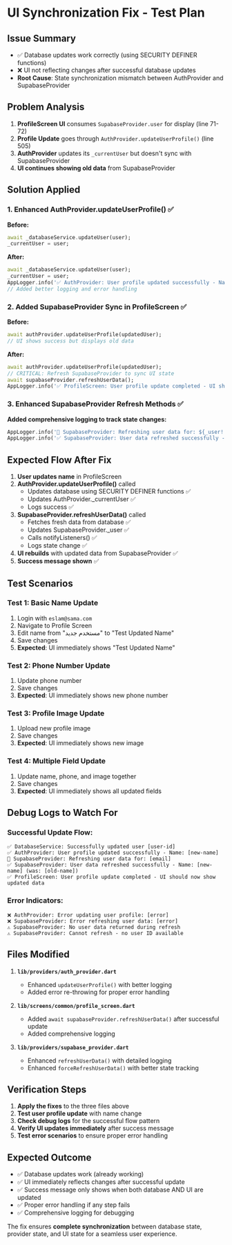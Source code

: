 # UI Synchronization Fix - Test Plan

## Issue Summary
- ✅ Database updates work correctly (using SECURITY DEFINER functions)
- ❌ UI not reflecting changes after successful database updates
- **Root Cause**: State synchronization mismatch between AuthProvider and SupabaseProvider

## Problem Analysis
1. **ProfileScreen UI** consumes `SupabaseProvider.user` for display (line 71-72)
2. **Profile Update** goes through `AuthProvider.updateUserProfile()` (line 505)
3. **AuthProvider** updates its `_currentUser` but doesn't sync with SupabaseProvider
4. **UI continues showing old data** from SupabaseProvider

## Solution Applied

### 1. Enhanced AuthProvider.updateUserProfile() ✅
**Before:**
```dart
await _databaseService.updateUser(user);
_currentUser = user;
```

**After:**
```dart
await _databaseService.updateUser(user);
_currentUser = user;
AppLogger.info('✅ AuthProvider: User profile updated successfully - Name: ${user.name}');
// Added better logging and error handling
```

### 2. Added SupabaseProvider Sync in ProfileScreen ✅
**Before:**
```dart
await authProvider.updateUserProfile(updatedUser);
// UI shows success but displays old data
```

**After:**
```dart
await authProvider.updateUserProfile(updatedUser);
// CRITICAL: Refresh SupabaseProvider to sync UI state
await supabaseProvider.refreshUserData();
AppLogger.info('✅ ProfileScreen: User profile update completed - UI should now show updated data');
```

### 3. Enhanced SupabaseProvider Refresh Methods ✅
**Added comprehensive logging to track state changes:**
```dart
AppLogger.info('🔄 SupabaseProvider: Refreshing user data for: ${_user!.email}');
AppLogger.info('✅ SupabaseProvider: User data refreshed successfully - Name: ${_user!.name} (was: $oldName)');
```

## Expected Flow After Fix

1. **User updates name** in ProfileScreen
2. **AuthProvider.updateUserProfile()** called
   - Updates database using SECURITY DEFINER functions ✅
   - Updates AuthProvider._currentUser ✅
   - Logs success ✅
3. **SupabaseProvider.refreshUserData()** called
   - Fetches fresh data from database ✅
   - Updates SupabaseProvider._user ✅
   - Calls notifyListeners() ✅
   - Logs state change ✅
4. **UI rebuilds** with updated data from SupabaseProvider ✅
5. **Success message shown** ✅

## Test Scenarios

### Test 1: Basic Name Update
1. Login with `eslam@sama.com`
2. Navigate to Profile Screen
3. Edit name from "مستخدم جديد" to "Test Updated Name"
4. Save changes
5. **Expected**: UI immediately shows "Test Updated Name"

### Test 2: Phone Number Update
1. Update phone number
2. Save changes
3. **Expected**: UI immediately shows new phone number

### Test 3: Profile Image Update
1. Upload new profile image
2. Save changes
3. **Expected**: UI immediately shows new image

### Test 4: Multiple Field Update
1. Update name, phone, and image together
2. Save changes
3. **Expected**: UI immediately shows all updated fields

## Debug Logs to Watch For

### Successful Update Flow:
```
✅ DatabaseService: Successfully updated user [user-id]
✅ AuthProvider: User profile updated successfully - Name: [new-name]
🔄 SupabaseProvider: Refreshing user data for: [email]
✅ SupabaseProvider: User data refreshed successfully - Name: [new-name] (was: [old-name])
✅ ProfileScreen: User profile update completed - UI should now show updated data
```

### Error Indicators:
```
❌ AuthProvider: Error updating user profile: [error]
❌ SupabaseProvider: Error refreshing user data: [error]
⚠️ SupabaseProvider: No user data returned during refresh
⚠️ SupabaseProvider: Cannot refresh - no user ID available
```

## Files Modified

1. **`lib/providers/auth_provider.dart`**
   - Enhanced `updateUserProfile()` with better logging
   - Added error re-throwing for proper error handling

2. **`lib/screens/common/profile_screen.dart`**
   - Added `await supabaseProvider.refreshUserData()` after successful update
   - Added comprehensive logging

3. **`lib/providers/supabase_provider.dart`**
   - Enhanced `refreshUserData()` with detailed logging
   - Enhanced `forceRefreshUserData()` with better state tracking

## Verification Steps

1. **Apply the fixes** to the three files above
2. **Test user profile update** with name change
3. **Check debug logs** for the successful flow pattern
4. **Verify UI updates immediately** after success message
5. **Test error scenarios** to ensure proper error handling

## Expected Outcome

- ✅ Database updates work (already working)
- ✅ UI immediately reflects changes after successful update
- ✅ Success message only shows when both database AND UI are updated
- ✅ Proper error handling if any step fails
- ✅ Comprehensive logging for debugging

The fix ensures **complete synchronization** between database state, provider state, and UI state for a seamless user experience.
